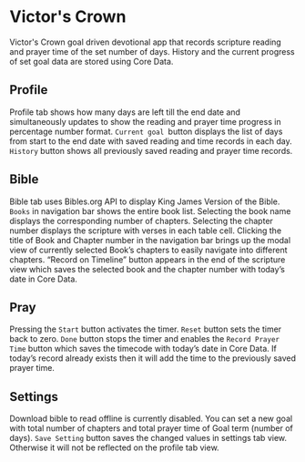 # Victor's Crown

Victor's Crown goal driven devotional app that records scripture reading and prayer time of the set number of days. History and the current progress of set goal data are stored using Core Data.


## Profile
Profile tab shows how many days are left till the end date and simultaneously updates to show the reading and prayer time progress in percentage number format.
`Current goal `button displays the list of days from start to the end date with saved reading and time records in each day.
`History` button shows all previously saved reading and prayer time records. 


## Bible
Bible tab uses Bibles.org API to display King James Version of the Bible. `Books` in navigation bar shows the entire book list.
Selecting the book name displays the corresponding number of chapters.
Selecting the chapter number displays the scripture with verses in each table cell.
Clicking the title of Book and Chapter number in the navigation bar brings up the modal view of currently selected Book’s chapters to easily navigate into different chapters.
“Record on Timeline” button appears in the end of the scripture view which saves the selected book and the chapter number with today’s date in Core Data.

## Pray
Pressing the `Start` button activates the timer. `Reset` button sets the timer back to zero. `Done` button stops the timer and enables the `Record Prayer Time` button which saves the timecode with today’s date in Core Data. If today’s record already exists then it will add the time to the previously saved prayer time.

## Settings 
Download bible to read offline is currently disabled.
You can set a new goal with total number of chapters and total prayer time of Goal term (number of days).
`Save Setting` button saves the changed values in settings tab view. Otherwise it will not be reflected on the profile tab view.
